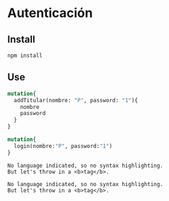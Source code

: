 # Autenticación

## Install

```
npm install
```

## Use


```graphql
mutation{
  addTitular(nombre: "P", password: "1"){
    nombre
    password
  }
}
```

```graphql
mutation{
  login(nombre:"P", password:"1")
}
```

```
No language indicated, so no syntax highlighting. 
But let's throw in a <b>tag</b>.
```

```
No language indicated, so no syntax highlighting. 
But let's throw in a <b>tag</b>.
```
